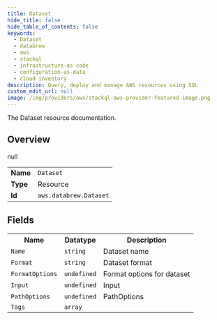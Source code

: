 ```yaml
---
title: Dataset
hide_title: false
hide_table_of_contents: false
keywords:
  - Dataset
  - databrew
  - aws
  - stackql
  - infrastructure-as-code
  - configuration-as-data
  - cloud inventory
description: Query, deploy and manage AWS resources using SQL
custom_edit_url: null
image: /img/providers/aws/stackql-aws-provider-featured-image.png
---
```

The Dataset resource documentation.

## Overview
<table><tbody>
<tr><td><b>Name</b></td><td><code>Dataset</code></td></tr>
<tr><td><b>Type</b></td><td>Resource</td></tr>
null
<tr><td><b>Id</b></td><td><code>aws.databrew.Dataset</code></td></tr>
</tbody></table>

## Fields
<table><tbody>
<tr><th>Name</th><th>Datatype</th><th>Description</th></tr>
<tr><td><code>Name</code></td><td><code>string</code></td><td>Dataset name</td></tr><tr><td><code>Format</code></td><td><code>string</code></td><td>Dataset format</td></tr><tr><td><code>FormatOptions</code></td><td><code>undefined</code></td><td>Format options for dataset</td></tr><tr><td><code>Input</code></td><td><code>undefined</code></td><td>Input</td></tr><tr><td><code>PathOptions</code></td><td><code>undefined</code></td><td>PathOptions</td></tr><tr><td><code>Tags</code></td><td><code>array</code></td><td></td></tr>
</tbody></table>